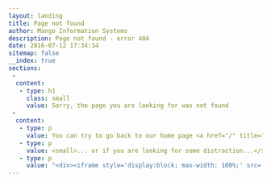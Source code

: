 ```yaml
---
layout: landing
title: Page not found
author: Mango Information Systems
description: Page not found - error 404
date: 2016-07-12 17:34:14
sitemap: false
__index: true
sections:
 -
  content:
   - type: h1
     class: small
     value: Sorry, the page you are looking for was not found
 -
  content:
   - type: p
     value: You can try to go back to our home page <a href="/" title="Home page" rel="me">mango-is.com</a>...
   - type: p
     value: <small>... or if you are looking for some distraction...</small>
   - type: p
     value: "<div><iframe style='display:block; max-width: 100%;' src='http://embed.ted.com/talks/renny_gleeson_404_the_story_of_a_page_not_found.html' width='560' height='315' frameborder='0' scrolling='no' webkitAllowFullScreen mozallowfullscreen allowFullScreen></iframe></div>"
---
```

